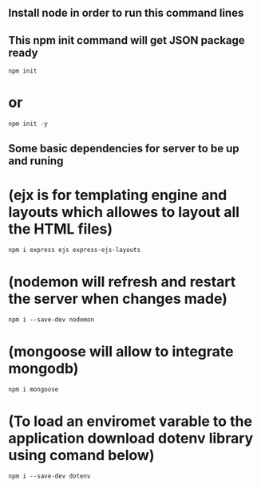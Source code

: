 ## Install node in order to run this command lines

## This npm init command will get JSON package ready

`npm init`

# or

`npm init -y`

## Some basic dependencies for server to be up and runing

# (ejx is for templating engine and layouts which allowes to layout all the HTML files)

`npm i express ejs express-ejs-layouts`

# (nodemon will refresh and restart the server when changes made)

`npm i --save-dev nodemon`

# (mongoose will allow to integrate mongodb)

`npm i mongoose`

# (To load an enviromet varable to the application download dotenv library using comand below)

`npm i --save-dev dotenv`
